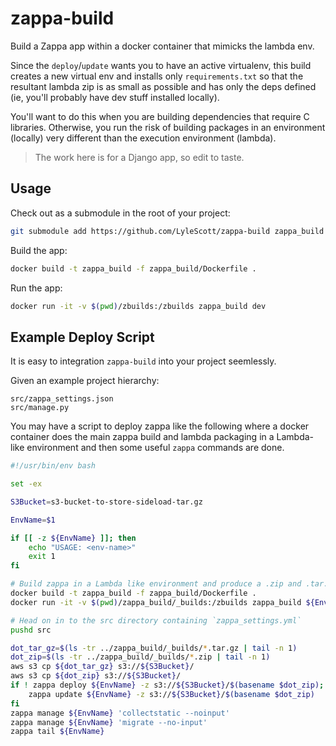 # zappa-build

Build a Zappa app within a docker container that mimicks the lambda env.

Since the `deploy`/`update` wants you to have an active virtualenv, this build creates a new virtual env and installs only `requirements.txt` so that the resultant lambda zip is as small as possible and has only the deps defined (ie, you'll probably have dev stuff installed locally). 

You'll want to do this when you are building dependencies that require C libraries. Otherwise, you run the risk of building packages in an environment (locally) very different than the execution environment (lambda).

> The work here is for a Django app, so edit to taste.

## Usage

Check out as a submodule in the root of your project:

```bash
git submodule add https://github.com/LyleScott/zappa-build zappa_build
```

Build the app:

```bash
docker build -t zappa_build -f zappa_build/Dockerfile .
```

Run the app:

```bash
docker run -it -v $(pwd)/zbuilds:/zbuilds zappa_build dev
```

## Example Deploy Script

It is easy to integration `zappa-build` into your project seemlessly.

Given an example project hierarchy:

```
src/zappa_settings.json
src/manage.py
```

You may have a script to deploy zappa like the following where a docker container does the main zappa build and lambda packaging in a Lambda-like environment and then some useful `zappa` commands are done. 


```bash
#!/usr/bin/env bash

set -ex

S3Bucket=s3-bucket-to-store-sideload-tar.gz

EnvName=$1

if [[ -z ${EnvName} ]]; then
    echo "USAGE: <env-name>"
    exit 1
fi

# Build zappa in a Lambda like environment and produce a .zip and .tar.gz 
docker build -t zappa_build -f zappa_build/Dockerfile .
docker run -it -v $(pwd)/zappa_build/_builds:/zbuilds zappa_build ${EnvName}

# Head on in to the src directory containing `zappa_settings.yml`
pushd src

dot_tar_gz=$(ls -tr ../zappa_build/_builds/*.tar.gz | tail -n 1)
dot_zip=$(ls -tr ../zappa_build/_builds/*.zip | tail -n 1)
aws s3 cp ${dot_tar_gz} s3://${S3Bucket}/
aws s3 cp ${dot_zip} s3://${S3Bucket}/
if ! zappa deploy ${EnvName} -z s3://${S3Bucket}/$(basename $dot_zip); then
    zappa update ${EnvName} -z s3://${S3Bucket}/$(basename $dot_zip)
fi
zappa manage ${EnvName} 'collectstatic --noinput'
zappa manage ${EnvName} 'migrate --no-input'
zappa tail ${EnvName}
```
